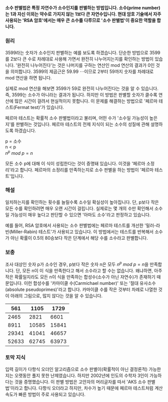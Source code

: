 #### 소수 판별법은 특정 자연수가 소수인지를 판별하는 방법입니다. 소수(prime number)는 1과 자신 이외는 약수로 가지지 않는 1보다 큰 자연수입니다. 현대 암호 기술에서 자주 사용되는 'RSA 암호'에서는 매우 큰 소수를 다루므로 '소수 판별법'이 중요한 역할을 합니다.

### 원리

3599라는 숫자가 소수인지 판별하는 예를 보도록 하겠습니다. 단순한 방법으로 3599를 2보다 큰 수로 차례대로 사용해 가면서 완전히 나누어지는지를 확인하는 방법이 있습니다. '완전히 나누어진다'는
것은 나머지를 구하는 연산인 mod 연산의 결과가 0인 것을 의미합니다. 3599의 제곱근은 59.99 $\cdots$이므로 2부터 59까지 숫자를 차례대로 mod 연산을 하면 됩니다.

실제로 mod 연산을 해보면 3599가 59로 완전히 나누어진다는 것을 알 수 있습니다. 즉, 3599는 소수가 아니라는 결과가 됩니다. 하지만 이 방법은 판별할 숫자가 클수록 연산에 많은 시간이 걸려서 현실적이지
못합니다. 이 문제를 해결하는 방법으로 '페르마 테스트(Fermat test)'가 있습니다.

페르마 테스트는 확률적 소수 판별법이라고 불리며, 어떤 수가 '소수일 가능성이 높은지'를 판별하는 것입니다. 페르마 테스트의 전제 지식이 되는 소수의 성질에 관해 설명하도록 하겠습니다.

p = 소수 <br>
n < p <br>
$n^p~ mod ~p = n$

모든 소수 p에 대해 이 식이 성립한다는 것이 증명돼 있습니다. 이것을 '페르마 소정리'라고 합니다. 페르마의 소정리를 만족하는지로 소수 판별을 하는 방법이 '페르마 테스트'입니다.

### 해설

일치하는지를 확인하는 횟수를 늘릴수록 소수일 확실성이 높아집니다. 단, p보다 작은 모든 수를 확인하려면 매우 오랜 시간이 걸립니다. 실제로는 몇 개의 수만 확인해서 소수일 가능성이 매우
높다고 판단할 수 있으면 '아마도 소수'라고 판정하고 있습니다.

예를 들어, RSA 암호에서 사용되는 소수 판별법에는 페르마 테스트를 개선한 '밀러-라빈(Miller-Rabin) 테스트'가 사용되고 있습니다. 이 방법에서는 테스트를 반복해서 소수가 아닌 확률이
0.5의 80승보다 작은 단계에서 해당 수를 소수라고 판별합니다.

### 보충

조사 대상인 숫자 p가 소수인 경우, p보다 작은 숫자 n은 모두 $n^p~ mod~p = n$을 만족합니다. 단, 모든 n이 이 식을 만족한다고 해서 소수라고 할 수는 없습니다. 왜냐하면, 아주 작은 확률일지라도
모든 n이 식을 만족하는 합성수(소수가 아닌 자연수)가 존재하기 때문입니다. 이런 합성수를 '카마이클 수(Carmichael number)' 또는 '절대 유사소수(absolute pseudoprimes)'라고 합니다.
카마이클 수를 작은 것부터 차례로 나열한 것이 아래의 그림으로, 많지 않다는 것을 알 수 있습니다.

| 561 | 1105 | 1729|
| --- | --- | --- |
| 2465 | 2821 | 6601 |
| 8911 | 10585 | 15841 |
| 29341 | 41041 | 46657 |
| 52633 | 62745 | 63973 |

### 토막 지식
입력 길이가 다항식 오더인 알고리즘으로 소수 판별이(확률적이 아닌 결정론적) 가능한지는 오랫동안 풀지 못한 난제였습니다. 하지만 2002년에 인도의 수학자 3인이 가능하다는 것을
증명했습니다. 이 판별 방법은 고안자의 머리글자를 따서 'AKS 소수 판별법'이라고 합니다. 다항식 오더라고 하지만, 차수가 높기 때문에 페르마 테스트처럼 계산 속도가 빠른 방법이 주로 사용되고 있습니다.
